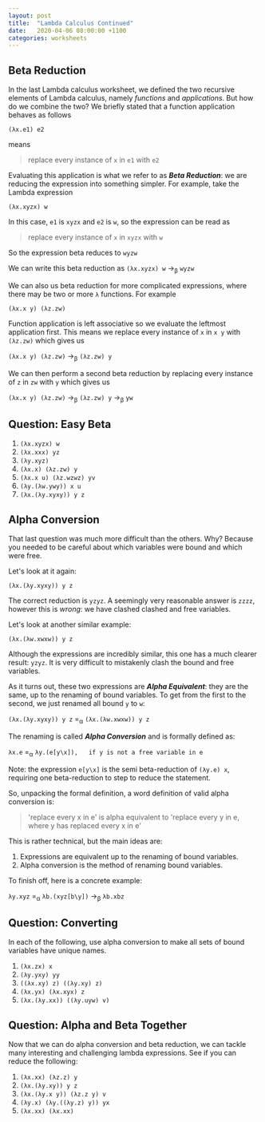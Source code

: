 ```yaml
---
layout: post
title:  "Lambda Calculus Continued"
date:   2020-04-06 08:00:00 +1100
categories: worksheets
---
```


## Beta Reduction

In the last Lambda calculus worksheet, we defined the two recursive elements of Lambda calculus, namely _functions_ and _applications_. But how do we combine the two? We briefly stated that a function application behaves as follows

```
(λx.e1) e2
```

means

> replace every instance of ```x``` in ```e1``` with ```e2```

Evaluating this application is what we refer to as _**Beta Reduction**_: we are reducing the expression into something simpler. For example, take the Lambda expression

```
(λx.xyzx) w
```

In this case, ```e1``` is ```xyzx``` and ```e2``` is ```w```, so the expression can be read as

> replace every instance of ```x``` in ```xyzx``` with ```w```

So the expression beta reduces to ```wyzw```

We can write this beta reduction as ```(λx.xyzx) w``` →<sub>β</sub> ```wyzw```

We can also us beta reduction for more complicated expressions, where there may be two or more ```λ``` functions. For example

```
(λx.x y) (λz.zw)
```

Function application is left associative so we evaluate the leftmost application first. This means we replace every instance of ```x``` in ```x y``` with ```(λz.zw)``` which gives us

```(λx.x y) (λz.zw)``` →<sub>β</sub> ```(λz.zw) y```

We can then perform a second beta reduction by replacing every instance of ```z``` in ```zw``` with ```y``` which gives us

```(λx.x y) (λz.zw)``` →<sub>β</sub> ```(λz.zw) y``` →<sub>β</sub> ```yw```


## Question: Easy Beta

1. ```(λx.xyzx) w```
2. ```(λx.xxx) yz```
3. ```(λy.xyz) ```
4. ```(λx.x) (λz.zw) y```
5. ```(λx.x u) (λz.wzwz) yv```
6. ```(λy.(λw.ywy)) x u```
7. ```(λx.(λy.xyxy)) y z```


## Alpha Conversion

That last question was much more difficult than the others. Why? Because you needed to be careful about which variables were bound and which were free.

Let's look at it again:

```
(λx.(λy.xyxy)) y z
```

The correct reduction is ```yzyz```. A seemingly very reasonable answer is ```zzzz```, however this is *wrong*: we have clashed clashed and free variables. 

Let's look at another similar example:

```
(λx.(λw.xwxw)) y z
```

Although the expressions are incredibly similar, this one has a much clearer result: ```yzyz```. It is very difficult to mistakenly clash the bound and free variables.

As it turns out, these two expressions are __*Alpha Equivalent*__: they are the same, up to the renaming of bound variables. To get from the first to the second, we just renamed all bound ```y``` to ```w```:

```(λx.(λy.xyxy)) y z``` =<sub>α</sub> ```(λx.(λw.xwxw)) y z```

The renaming is called __*Alpha Conversion*__ and is formally defined as:

```λx.e``` =<sub>α</sub> ```λy.(e[y\x]),   if y is not a free variable in e```

Note: the expression ```e[y\x]``` is the semi beta-reduction of ```(λy.e) x```, requiring one beta-reduction to step to reduce the statement. 

So, unpacking the formal definition, a word definition of valid alpha conversion is:

> 'replace every x in e' is alpha equivalent to 'replace every y in e, where y has replaced every x in e'

This is rather technical, but the main ideas are:
1. Expressions are equivalent up to the renaming of bound variables.
2. Alpha conversion is the method of renaming bound variables.

To finish off, here is a concrete example:

``` λy.xyz ``` =<sub>α</sub> ```λb.(xyz[b\y])``` →<sub>β</sub> ```λb.xbz```


## Question: Converting

In each of the following, use alpha conversion to make all sets of bound variables have unique names.

1. ```(λx.zx) x```
2. ```(λy.yxy) yy```
3. ```((λx.xy) z) ((λy.xy) z)```
4. ```(λx.yx) (λx.xyx) z```
5. ```(λx.(λy.xx)) ((λy.uyw) v)```


## Question: Alpha and Beta Together

Now that we can do alpha conversion and beta reduction, we can tackle many interesting and challenging lambda expressions. See if you can reduce the following:

1. ```(λx.xx) (λz.z) y```
2. ```(λx.(λy.xy)) y z```
3. ```(λx.(λy.x y)) (λz.z y) v```
4. ```(λy.x) (λy.((λy.z) y)) yx```
5. ```(λx.xx) (λx.xx)```